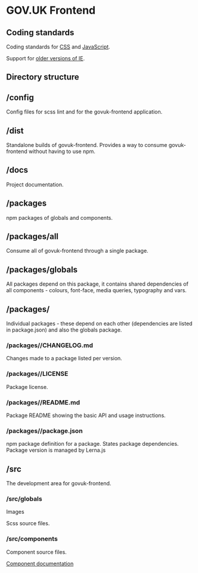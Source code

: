 # GOV.UK Frontend

## Coding standards

Coding standards for [CSS](coding-standards/css.md) and [JavaScript](coding-standards/js.md).

Support for [older versions of IE](legacy-ie.md).

## Directory structure

## /config

Config files for scss lint and for the govuk-frontend application.

## /dist

Standalone builds of govuk-frontend. Provides a way to consume govuk-frontend without having to use npm.

## /docs

Project documentation.

## /packages

npm packages of globals and components.

## /packages/all  

Consume all of govuk-frontend through a single package.

## /packages/globals

All packages depend on this package, it contains shared dependencies of all components - colours, font-face, media queries, typography and vars.

## /packages/<package-name>

Individual packages - these depend on each other (dependencies are listed in package.json) and also the globals package.

### /packages/<package-name>/CHANGELOG.md 

Changes made to a package listed per version.

### /packages/<package-name>/LICENSE

Package license.

### /packages/<package-name>/README.md

Package README showing the basic API and usage instructions.

### /packages/<package-name>/package.json 

npm package definition for a package.
States package dependencies.
Package version is managed by Lerna.js

## /src

The development area for govuk-frontend.

### /src/globals

Images

Scss source files.

### /src/components

Component source files.

[Component documentation](components.md)
